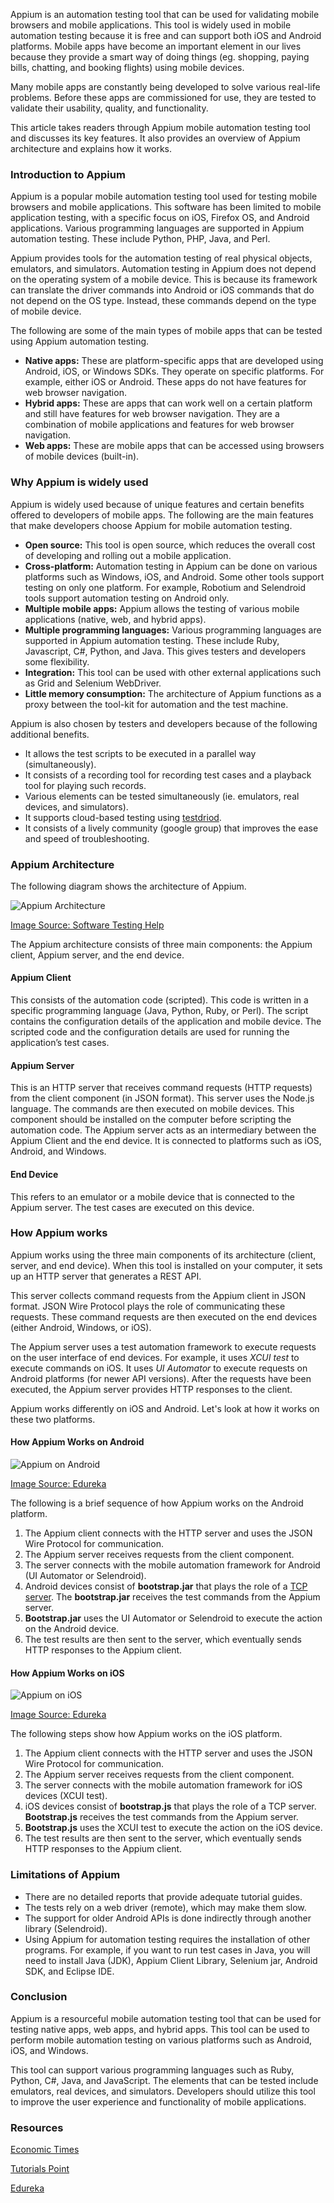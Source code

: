 Appium is an automation testing tool that can be used for validating mobile browsers and mobile applications. This tool is widely used in mobile automation testing because it is free and can support both iOS and Android platforms. Mobile apps have become an important element in our lives because they provide a smart way of doing things (eg. shopping, paying bills, chatting, and booking flights) using mobile devices. 

Many mobile apps are constantly being developed to solve various real-life problems. Before these apps are commissioned for use, they are tested to validate their usability, quality, and functionality. 

This article takes readers through Appium mobile automation testing tool and discusses its key features. It also provides an overview of Appium architecture and explains how it works. 

### Introduction to Appium 
Appium is a popular mobile automation testing tool used for testing mobile browsers and mobile applications. This software has been limited to mobile application testing, with a specific focus on iOS, Firefox OS, and Android applications. Various programming languages are supported in Appium automation testing. These include Python, PHP, Java, and Perl. 

Appium provides tools for the automation testing of real physical objects, emulators, and simulators. Automation testing in Appium does not depend on the operating system of a mobile device. This is because its framework can translate the driver commands into Android or iOS commands that do not depend on the OS type. Instead, these commands depend on the type of mobile device. 

The following are some of the main types of mobile apps that can be tested using Appium automation testing.
* **Native apps:** These are platform-specific apps that are developed using Android, iOS, or Windows SDKs. They operate on specific platforms. For example, either iOS or Android. These apps do not have features for web browser navigation.
* **Hybrid apps:** These are apps that can work well on a certain platform and still have features for web browser navigation. They are a combination of mobile applications and features for web browser navigation.
* **Web apps:** These are mobile apps that can be accessed using browsers of mobile devices (built-in). 

### Why Appium is widely used
Appium is widely used because of unique features and certain benefits offered to developers of mobile apps. The following are the main features that make developers choose Appium for mobile automation testing. 
* **Open source:** This tool is open source, which reduces the overall cost of developing and rolling out a mobile application. 
* **Cross-platform:** Automation testing in Appium can be done on various platforms such as Windows, iOS, and Android. Some other tools support testing on only one platform. For example, Robotium and Selendroid tools support automation testing on Android only. 
* **Multiple mobile apps:** Appium allows the testing of various mobile applications (native, web, and hybrid apps). 
* **Multiple programming languages:** Various programming languages are supported in Appium automation testing. These include Ruby, Javascript, C#, Python, and Java. This gives testers and developers some flexibility. 
* **Integration:** This tool can be used with other external applications such as Grid and Selenium WebDriver. 
* **Little memory consumption:** The architecture of Appium functions as a proxy between the tool-kit for automation and the test machine. 
  
Appium is also chosen by testers and developers because of the following additional benefits. 
* It allows the test scripts to be executed in a parallel way (simultaneously). 
* It consists of a recording tool for recording test cases and a playback tool for playing such records.
* Various elements can be tested simultaneously (ie. emulators, real devices, and simulators).
* It supports cloud-based testing using [testdriod](https://en.wikipedia.org/wiki/Testdroid). 
* It consists of a lively community (google group) that improves the ease and speed of troubleshooting. 
  
### Appium Architecture
The following diagram shows the architecture of Appium.

![Appium Architecture](/engineering-education/mobile-automation-testing-with-appium/appium-architecture.jpg)

[Image Source: Software Testing Help](https://www.softwaretestinghelp.com/what-is-appium/#:~:text=Architecture%20Of%20Appium%20This%20is%20an%20HTTP%20server,the%20platform%20on%20which%20it%20is%20running%20on.)

The Appium architecture consists of three main components: the Appium client, Appium server, and the end device.

#### Appium Client
This consists of the automation code (scripted). This code is written in a specific programming language (Java, Python, Ruby, or Perl). The script contains the configuration details of the application and mobile device. The scripted code and the configuration details are used for running the application’s test cases.

#### Appium Server
This is an HTTP server that receives command requests (HTTP requests) from the client component (in JSON format). This server uses the Node.js language. The commands are then executed on mobile devices. This component should be installed on the computer before scripting the automation code. The Appium server acts as an intermediary between the Appium Client and the end device. It is connected to platforms such as iOS, Android, and Windows. 

#### End Device
This refers to an emulator or a mobile device that is connected to the Appium server. The test cases are executed on this device. 

### How Appium works
Appium works using the three main components of its architecture (client, server, and end device). When this tool is installed on your computer, it sets up an HTTP server that generates a REST API. 

This server collects command requests from the Appium client in JSON format. JSON Wire Protocol plays the role of communicating these requests. These command requests are then executed on the end devices (either Android, Windows, or iOS). 

The Appium server uses a test automation framework to execute requests on the user interface of end devices. For example, it uses *XCUI test* to execute commands on iOS. It uses *UI Automator* to execute requests on Android platforms (for newer API versions). After the requests have been executed, the Appium server provides HTTP responses to the client. 

Appium works differently on iOS and Android. Let's look at how it works on these two platforms.

#### How Appium Works on Android

![Appium on Android](/engineering-education/mobile-automation-testing-with-appium/appium-on-android.png)

[Image Source: Edureka](https://www.edureka.co/blog/content/ver.1556540029/uploads/2019/05/Appium-on-Android-Appium-Architecture-edureka-4.png)

The following is a brief sequence of how Appium works on the Android platform. 
1.	The Appium client connects with the HTTP server and uses the JSON Wire Protocol for communication.
2.	The Appium server receives requests from the client component.
3.	The server connects with the mobile automation framework for Android (UI Automator or Selendroid).
4.	Android devices consist of **bootstrap.jar** that plays the role of a [TCP server](https://en.wikipedia.org/wiki/Transmission_Control_Protocol#:~:text=TCP%20is%20connection-oriented%2C%20and%20a%20connection%20between%20client,requests%20from%20clients%20before%20a%20connection%20is%20established.). The **bootstrap.jar** receives the test commands from the Appium server.  
5.	**Bootstrap.jar** uses the UI Automator or Selendroid to execute the action on the Android device. 
6.	The test results are then sent to the server, which eventually sends HTTP responses to the Appium client.

#### How Appium Works on iOS

![Appium on iOS](/engineering-education/mobile-automation-testing-with-appium/appium-on-ios.png)

[Image Source: Edureka](https://www.edureka.co/blog/content/ver.1556540029/uploads/2019/05/Appium-on-iOS-Appium-Architecture-edureka-4.png)

The following steps show how Appium works on the iOS platform. 
1.	The Appium client connects with the HTTP server and uses the JSON Wire Protocol for communication.
2.	The Appium server receives requests from the client component.
3.	The server connects with the mobile automation framework for iOS devices (XCUI test).
4.	iOS devices consist of **bootstrap.js** that plays the role of a TCP server. **Bootstrap.js** receives the test commands from the Appium server.  
5.	**Bootstrap.js** uses the XCUI test to execute the action on the iOS device. 
6.	The test results are then sent to the server, which eventually sends HTTP responses to the Appium client.

### Limitations of Appium

* There are no detailed reports that provide adequate tutorial guides. 
* The tests rely on a web driver (remote), which may make them slow. 
* The support for older Android APIs is done indirectly through another library (Selendroid). 
* Using Appium for automation testing requires the installation of other programs. For example, if you want to run test cases in Java, you will need to install Java (JDK), Appium Client Library, Selenium jar, Android SDK, and Eclipse IDE. 
  
### Conclusion
Appium is a resourceful mobile automation testing tool that can be used for testing native apps, web apps, and hybrid apps. This tool can be used to perform mobile automation testing on various platforms such as Android, iOS, and Windows. 

This tool can support various programming languages such as Ruby, Python, C#, Java, and JavaScript. The elements that can be tested include emulators, real devices, and simulators. Developers should utilize this tool to improve the user experience and functionality of mobile applications. 

### Resources

[Economic Times](https://economictimes.indiatimes.com/definition/mobile-automation)

[Tutorials Point](https://www.tutorialspoint.com/mobile_testing/mobile_testing_overview.htm)

[Edureka](https://www.edureka.co/blog/what-is-appium/)

